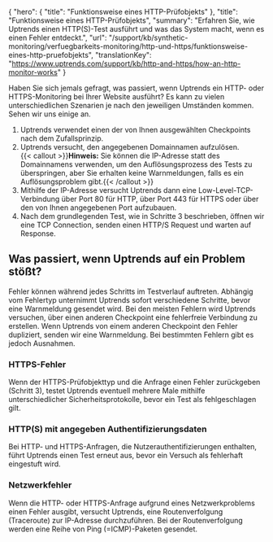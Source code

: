 {
  "hero": {
    "title": "Funktionsweise eines HTTP-Prüfobjekts"
  },
  "title": "Funktionsweise eines HTTP-Prüfobjekts",
  "summary": "Erfahren Sie, wie Uptrends einen HTTP(S)-Test ausführt und was das System macht, wenn es einen Fehler entdeckt.",
  "url": "/support/kb/synthetic-monitoring/verfuegbarkeits-monitoring/http-und-https/funktionsweise-eines-http-pruefobjekts",
  "translationKey": "https://www.uptrends.com/support/kb/http-and-https/how-an-http-monitor-works"
}

Haben Sie sich jemals gefragt, was passiert, wenn Uptrends ein HTTP- oder HTTPS-Monitoring bei Ihrer Website ausführt? Es kann zu vielen unterschiedlichen Szenarien je nach den jeweiligen Umständen kommen. Sehen wir uns einige an.

1.  Uptrends verwendet einen der von Ihnen ausgewählten Checkpoints nach dem Zufallsprinzip.
2.  Uptrends versucht, den angegebenen Domainnamen aufzulösen.  
    {{< callout >}}**Hinweis:** Sie können die IP-Adresse statt des Domainnamens verwenden, um den Auflösungsprozess des Tests zu überspringen, aber Sie erhalten keine Warnmeldungen, falls es ein Auflösungsproblem gibt.{{< /callout >}} 
3.  Mithilfe der IP-Adresse versucht Uptrends dann eine Low-Level-TCP-Verbindung über Port 80 für HTTP, über Port 443 für HTTPS oder über den von Ihnen angegebenen Port aufzubauen.
4.  Nach dem grundlegenden Test, wie in Schritte 3 beschrieben, öffnen wir eine TCP Connection, senden einen HTTP/S Request und warten auf Response.

## Was passiert, wenn Uptrends auf ein Problem stößt?

Fehler können während jedes Schritts im Testverlauf auftreten. Abhängig vom Fehlertyp unternimmt Uptrends sofort verschiedene Schritte, bevor eine Warnmeldung gesendet wird. Bei den meisten Fehlern wird Uptrends versuchen, über einen anderen Checkpoint eine fehlerfreie Verbindung zu erstellen. Wenn Uptrends von einem anderen Checkpoint den Fehler dupliziert, senden wir eine Warnmeldung. Bei bestimmten Fehlern gibt es jedoch Ausnahmen.

### HTTPS-Fehler

Wenn der HTTPS-Prüfobjekttyp und die Anfrage einen Fehler zurückgeben (Schritt 3), testet Uptrends eventuell mehrere Male mithilfe unterschiedlicher Sicherheitsprotokolle, bevor ein Test als fehlgeschlagen gilt.

### HTTP(S) mit angegeben Authentifizierungsdaten

Bei HTTP- und HTTPS-Anfragen, die Nutzerauthentifizierungen enthalten, führt Uptrends einen Test erneut aus, bevor ein Versuch als fehlerhaft eingestuft wird.

### Netzwerkfehler

Wenn die HTTP- oder HTTPS-Anfrage aufgrund eines Netzwerkproblems einen Fehler ausgibt, versucht Uptrends, eine Routenverfolgung (Traceroute) zur IP-Adresse durchzuführen. Bei der Routenverfolgung werden eine Reihe von Ping (=ICMP)-Paketen gesendet.
